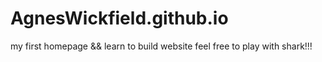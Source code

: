 # AgnesWickfield.github.io
my first homepage && learn to build website 
feel free to play with shark!!!
